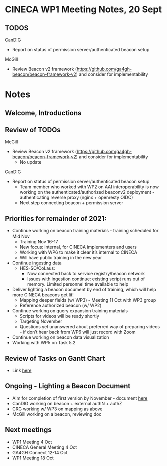 # CINECA WP1 Meeting Notes, 20 Sept

## TODOS

CanDIG
- Report on status of permission server/authenticated beacon setup

McGill
- Review Beacon v2 framework (https://github.com/ga4gh-beacon/beacon-framework-v2) and consider for implementability

# Notes

## Welcome, Introductions

## Review of TODOs

McGill
- Review Beacon v2 framework (https://github.com/ga4gh-beacon/beacon-framework-v2) and consider for implementability
    - No update

CanDIG
- Report on status of permission server/authenticated beacon setup
    - Team member who worked with WP2 on AAI interoperability is now working on the authenticated/authorized beaconv2 deployment - authenticating reverse proxy (nginx + openresty OIDC)
    - Next step connecting beacon + permission server

## Priorities for remainder of 2021:

- Continue working on beacon training materials - training scheduled for Mid Nov
    - Training Nov 16-17
    - New focus: internal, for CINECA implementers and users
    - Working with WP6 to make it clear it’s internal to CINECA
    - Will have public training in the new year
- Continue ingesting data
    - HES-SO/CoLaus:
        - Now connected back to service registry/beacon network
        - Issues with ingestion continue: existing script runs out of memory.  Limited personnel time available to help
- Deliver lighting a beacon document by end of training, which will help more CINECA beacons get lit!
    - Mapping deeper fields (w/ WP3) - Meeting 11 Oct with WP3 group
    - Reference authorized beacon (w/ WP2)
- Continue working on query expansion training materials
    - Scripts for videos will be ready shortly
    - Targeting November
    - Questions yet unanswered about preferred way of preparing videos - if don’t hear back from WP6 will just record with Zoom
- Continue working on beacon data visualization
- Working with WP5 on Task 5.2 

## Review of Tasks on Gantt Chart

- Link [here](https://docs.google.com/spreadsheets/d/1dyPduywYRy_WR52vjDneHRPyq_JdRArngFeReQktnsY/edit?usp=sharing)

## Ongoing - Lighting a Beacon Document

- Aim for completion of first version by November - document [here](https://docs.google.com/document/d/1nnZac4z6FiiiHSW5GXyMd-yOydqLU6aXEsEZ0ikz5nA/edit?usp=sharing)
- CanDIG working on beacon + external authN + authZ
- CRG working w/ WP3 on mapping as above
- McGill working on a beacon, reviewing doc
    
## Next meetings

- WP1 Meeting 4 Oct
- CINECA General Meeting 4 Oct
- GA4GH Connect 12-14 Oct
- WP1 Meeting 18 Oct